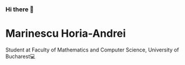 ### Hi there 👋

# Marinescu Horia-Andrei
  
   Student at Faculty of Mathematics and Computer Science, University of Bucharest💻 

